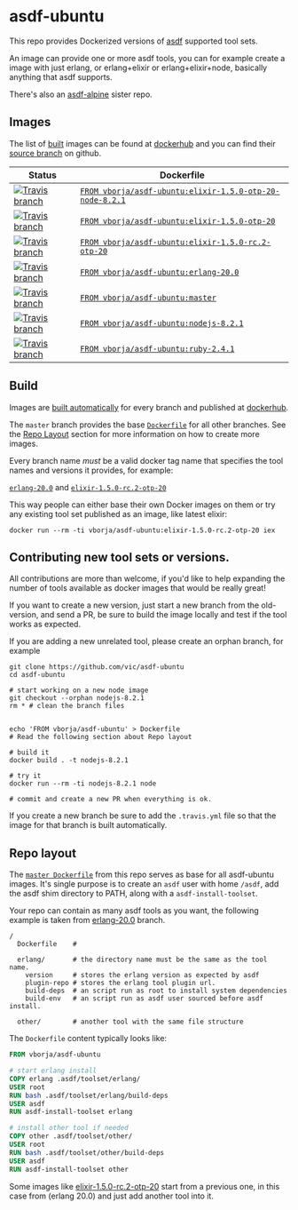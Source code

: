 # asdf-ubuntu

This repo provides Dockerized versions of [asdf] supported tool sets.

An image can provide one or more asdf tools, you can for example create a image
with just erlang, or erlang+elixir or erlang+elixir+node, basically anything
that asdf supports.

There's also an [asdf-alpine](https://github.com/vic/asdf-alpine) sister repo.

## Images

The list of [built][builds] images can be found at [dockerhub] and you can find their [source branch][branches] on github.




[_]: #begin-table

| Status | Dockerfile |
|--------|------------|
| [![Travis branch](https://img.shields.io/travis/vic/asdf-ubuntu/elixir-1.5.0-otp-20-node-8.2.1.svg)](https://travis-ci.org/vic/asdf-ubuntu/branches#elixir-1.5.0-otp-20-node-8.2.1)| [`FROM vborja/asdf-ubuntu:elixir-1.5.0-otp-20-node-8.2.1`](https://github.com/vic/asdf-ubuntu/blob/elixir-1.5.0-otp-20-node-8.2.1/Dockerfile) |
| [![Travis branch](https://img.shields.io/travis/vic/asdf-ubuntu/elixir-1.5.0-otp-20.svg)](https://travis-ci.org/vic/asdf-ubuntu/branches#elixir-1.5.0-otp-20)| [`FROM vborja/asdf-ubuntu:elixir-1.5.0-otp-20`](https://github.com/vic/asdf-ubuntu/blob/elixir-1.5.0-otp-20/Dockerfile) |
| [![Travis branch](https://img.shields.io/travis/vic/asdf-ubuntu/elixir-1.5.0-rc.2-otp-20.svg)](https://travis-ci.org/vic/asdf-ubuntu/branches#elixir-1.5.0-rc.2-otp-20)| [`FROM vborja/asdf-ubuntu:elixir-1.5.0-rc.2-otp-20`](https://github.com/vic/asdf-ubuntu/blob/elixir-1.5.0-rc.2-otp-20/Dockerfile) |
| [![Travis branch](https://img.shields.io/travis/vic/asdf-ubuntu/erlang-20.0.svg)](https://travis-ci.org/vic/asdf-ubuntu/branches#erlang-20.0)| [`FROM vborja/asdf-ubuntu:erlang-20.0`](https://github.com/vic/asdf-ubuntu/blob/erlang-20.0/Dockerfile) |
| [![Travis branch](https://img.shields.io/travis/vic/asdf-ubuntu/master.svg)](https://travis-ci.org/vic/asdf-ubuntu/branches#master)| [`FROM vborja/asdf-ubuntu:master`](https://github.com/vic/asdf-ubuntu/blob/master/Dockerfile) |
| [![Travis branch](https://img.shields.io/travis/vic/asdf-ubuntu/nodejs-8.2.1.svg)](https://travis-ci.org/vic/asdf-ubuntu/branches#nodejs-8.2.1)| [`FROM vborja/asdf-ubuntu:nodejs-8.2.1`](https://github.com/vic/asdf-ubuntu/blob/nodejs-8.2.1/Dockerfile) |
| [![Travis branch](https://img.shields.io/travis/vic/asdf-ubuntu/ruby-2.4.1.svg)](https://travis-ci.org/vic/asdf-ubuntu/branches#ruby-2.4.1)| [`FROM vborja/asdf-ubuntu:ruby-2.4.1`](https://github.com/vic/asdf-ubuntu/blob/ruby-2.4.1/Dockerfile) |

[_]: #end-table



## Build

Images are [built automatically][builds] for every branch and published at [dockerhub].

The `master` branch provides the base [`Dockerfile`][master] for all other branches.
See the [Repo Layout](#repo-layout) section for more information on how to create more
images.

Every branch name *must* be a valid docker tag name that specifies the tool names and 
versions it provides, for example: 

[`erlang-20.0`][erlang-20.0] and [`elixir-1.5.0-rc.2-otp-20`][elixir-1.5.0-rc.2-otp-20]

This way people can either base their own Docker images on them or try any existing
tool set published as an image, like latest elixir:

```
docker run --rm -ti vborja/asdf-ubuntu:elixir-1.5.0-rc.2-otp-20 iex
```

## Contributing new tool sets or versions.

All contributions are more than welcome, if you'd like to help expanding the number of tools available
as docker images that would be really great!

If you want to create a new version, just start a new branch from the old-version, and send a PR, be sure to
build the image locally and test if the tool works as expected.

If you are adding a new unrelated tool, please create an orphan branch, for example

```shell
git clone https://github.com/vic/asdf-ubuntu
cd asdf-ubuntu

# start working on a new node image
git checkout --orphan nodejs-8.2.1
rm * # clean the branch files


echo 'FROM vborja/asdf-ubuntu' > Dockerfile
# Read the following section about Repo layout

# build it
docker build . -t nodejs-8.2.1

# try it
docker run --rm -ti nodejs-8.2.1 node

# commit and create a new PR when everything is ok.
```

If you create a new branch be sure to add the `.travis.yml` file so that the image
for that branch is built automatically.

## Repo layout

The [`master Dockerfile`][master] from this repo serves as base for all asdf-ubuntu
images. It's single purpose is to create an `asdf` user with home `/asdf`, add the
asdf shim directory to PATH, along with a `asdf-install-toolset`. 

Your repo can contain as many asdf tools as you want, the following example is
taken from [erlang-20.0] branch.

```
/
  Dockerfile    # 
  
  erlang/       # the directory name must be the same as the tool name.
    version     # stores the erlang version as expected by asdf
    plugin-repo # stores the erlang tool plugin url.
    build-deps  # an script run as root to install system dependencies
    build-env   # an script run as asdf user sourced before asdf install.  
    
  other/        # another tool with the same file structure
```

The `Dockerfile` content typically looks like:

```Dockerfile
FROM vborja/asdf-ubuntu

# start erlang install
COPY erlang .asdf/toolset/erlang/
USER root
RUN bash .asdf/toolset/erlang/build-deps
USER asdf
RUN asdf-install-toolset erlang

# install other tool if needed
COPY other .asdf/toolset/other/
USER root
RUN bash .asdf/toolset/other/build-deps
USER asdf
RUN asdf-install-toolset other
```

Some images like [elixir-1.5.0-rc.2-otp-20] start from a previous one,
in this case from (erlang 20.0) and just add another tool into it.

[elixir-1.5.0-rc.2-otp-20]: https://github.com/vic/asdf-ubuntu/tree/elixir-1.5.0-rc.2-otp-20
[erlang-20.0]: https://github.com/vic/asdf-ubuntu/tree/erlang-20.0
[master]: https://github.com/vic/asdf-ubuntu/blob/master/Dockerfile
[dockerhub]: https://hub.docker.com/r/vborja/asdf-ubuntu/tags/
[asdf]: https://github.com/asdf-vm/asdf
[builds]: https://travis-ci.org/vic/asdf-ubuntu/builds
[multi]: https://docs.docker.com/engine/userguide/eng-image/multistage-build/
[branches]: https://github.com/vic/asdf-ubuntu/branches
